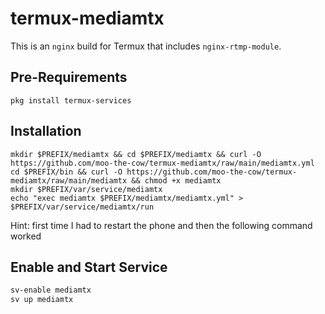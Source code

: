 # termux-mediamtx

This is an `nginx` build for Termux that includes `nginx-rtmp-module`.

## Pre-Requirements
```
pkg install termux-services
```

## Installation
```
mkdir $PREFIX/mediamtx && cd $PREFIX/mediamtx && curl -O https://github.com/moo-the-cow/termux-mediamtx/raw/main/mediamtx.yml
cd $PREFIX/bin && curl -O https://github.com/moo-the-cow/termux-mediamtx/raw/main/mediamtx && chmod +x mediamtx
mkdir $PREFIX/var/service/mediamtx
echo "exec mediamtx $PREFIX/mediamtx/mediamtx.yml" > $PREFIX/var/service/mediamtx/run
```

Hint: first time I had to restart the phone and then the following command worked
## Enable and Start Service
```sh
sv-enable mediamtx
sv up mediamtx
```
